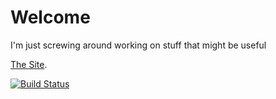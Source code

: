 # Welcome

I'm just screwing around working on stuff that might be useful

[The Site](https://peaceful-heyrovsky-96583c.netlify.app).


[![Build Status](https://github.com/RyanDur/ChosenPicachu/tree/main/.github/workflows/build_test_deply.yml/badge.svg)](https://app.netlify.com/sites/peaceful-heyrovsky-96583c/deploys)

